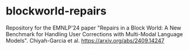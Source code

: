 # blockworld-repairs
Repository for the EMNLP'24 paper "Repairs in a Block World: A New Benchmark for Handling User Corrections with Multi-Modal Language Models". Chiyah-Garcia et al. https://arxiv.org/abs/2409.14247
